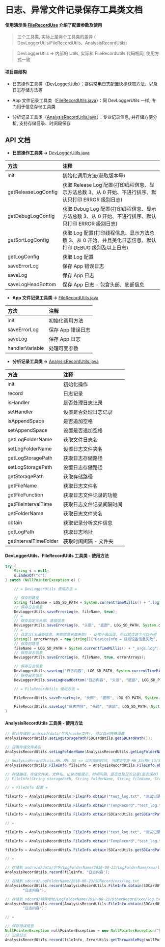 # 日志、异常文件记录保存工具类文档

#### 使用演示类 [FileRecordUse](https://github.com/afkT/DevUtils/blob/master/app/src/main/java/com/dev/utils/record/FileRecordUse.java) 介绍了配置参数及使用

> 三个工具类, 实际上是两个工具类的差异 ( DevLoggerUtils/FileRecordUtils、AnalysisRecordUtils)

> DevLoggerUtils => 内部的 Utils, 实际和 FileRecordUtils 代码相同, 使用方式一致

#### 项目类结构

* 日志操作工具类（[DevLoggerUtils](https://github.com/afkT/DevUtils/blob/master/DevLibUtils/src/main/java/dev/utils/app/logger/DevLoggerUtils.java)）：提供常用日志配置快捷获取方法、以及日志存储方法等

* App 文件记录工具类（[FileRecordUtils.java](https://github.com/afkT/DevUtils/blob/master/DevLibUtils/src/main/java/dev/utils/app/FileRecordUtils.java)）：同 DevLoggerUtils 一样, 专门用于信息存储工具类

* 分析记录工具类（[AnalysisRecordUtils.java](https://github.com/afkT/DevUtils/blob/master/DevLibUtils/src/main/java/dev/utils/app/AnalysisRecordUtils.java)）：专业记录信息, 并存储方便分析, 支持存储目录、时间段保存

## API 文档

* **日志操作工具类 ->** [DevLoggerUtils.java](https://github.com/afkT/DevUtils/blob/master/DevLibUtils/src/main/java/dev/utils/app/logger/DevLoggerUtils.java)

| 方法 | 注释 |
| :- | :- |
| init | 初始化调用方法(获取版本号) |
| getReleaseLogConfig | 获取 Release Log 配置(打印线程信息、显示方法总数 3、从 0 开始、不进行排序、默认只打印 ERROR 级别日志) |
| getDebugLogConfig | 获取 Debug Log 配置(打印线程信息、显示方法总数 3、从 0 开始、不进行排序、默认只打印 ERROR 级别日志) |
| getSortLogConfig | 获取 Log 配置(打印线程信息、显示方法总数 3、从 0 开始、并且美化日志信息、默认打印 DEBUG 级别及以上日志) |
| getLogConfig | 获取 Log 配置 |
| saveErrorLog | 保存 App 错误日志 |
| saveLog | 保存 App 日志 |
| saveLogHeadBottom | 保存 App 日志 - 包含头部、底部信息 |

* **App 文件记录工具类 ->** [FileRecordUtils.java](https://github.com/afkT/DevUtils/blob/master/DevLibUtils/src/main/java/dev/utils/app/FileRecordUtils.java)

| 方法 | 注释 |
| :- | :- |
| init | 初始化调用方法 |
| saveErrorLog | 保存 App 错误日志 |
| saveLog | 保存 App 日志 |
| handlerVariable | 处理可变参数 |


* **分析记录工具类 ->** [AnalysisRecordUtils.java](https://github.com/afkT/DevUtils/blob/master/DevLibUtils/src/main/java/dev/utils/app/AnalysisRecordUtils.java)

| 方法 | 注释 |
| :- | :- |
| init | 初始化操作 |
| record | 日志记录 |
| isHandler | 是否处理日志记录 |
| setHandler | 设置是否处理日志记录 |
| isAppendSpace | 是否追加空格 |
| setAppendSpace | 设置是否追加空格 |
| getLogFolderName | 获取文件日志名 |
| setLogFolderName | 设置日志文件夹名 |
| getLogStoragePath | 获取日志存储路径 |
| setLogStoragePath | 设置日志存储路径 |
| getStoragePath | 获取存储路径 |
| getFileName | 获取日志文件名 |
| getFileFunction | 获取日志文件记录的功能 |
| getFileIntervalTime | 获取日志文件记录间隔时间 |
| getFolderName | 获取日志文件夹名 |
| obtain | 获取记录分析文件信息 |
| getLogPath | 获取日志地址 |
| getIntervalTimeFolder | 获取时间间隔 - 文件夹 |

#### DevLoggerUtils、FileRecordUtils 工具类 - 使用方法
```java
try {
    String s = null;
    s.indexOf("c");
} catch (NullPointerException e) {

    // = DevLoggerUtils 使用方法 =

    // 保存的路径
    String fileName = LOG_SD_PATH + System.currentTimeMillis() + ".log";
    // 保存日志信息
    DevLoggerUtils.saveErrorLog(e, fileName, true);
    // =
    // 保存自定义头部、底部信息
    DevLoggerUtils.saveErrorLog(e, "头部", "底部", LOG_SD_PATH, System.currentTimeMillis() + "_存在头部_底部.log", true);
    // =
    // 自定义(无设备信息、失败信息获取失败) - 正常不会出现, 所以其实这个可以不用
    String[] errorArrays = new String[]{"DeviceInfo = 获取设备信息失败", "获取失败"};
    // 保存的路径
    fileName = LOG_SD_PATH + System.currentTimeMillis() + "_orgs.log";
    // 保存日志信息
    DevLoggerUtils.saveErrorLog(e, fileName, true, errorArrays);

    // 保存日志信息
    DevLoggerUtils.saveLog("日志内容", LOG_SD_PATH, System.currentTimeMillis() + ".log");
    // 保存日志信息
    DevLoggerUtils.saveLogHeadBottom("日志内容", "头部", "底部", LOG_SD_PATH, System.currentTimeMillis() + "_存在头部_底部.log");

    // = FileRecordUtils 使用方法 =

    FileRecordUtils.saveErrorLog(e, "头部", "底部", LOG_SD_PATH, System.currentTimeMillis() + "_存在头部_底部.log", true, true, "xaskdjaslkd");

    FileRecordUtils.saveLog("日志内容", "头部", "底部", LOG_SD_PATH, System.currentTimeMillis() + "_存在头部_底部.log", true, "qqqqweqweqwe");
}
```

#### AnalysisRecordUtils 工具类 - 使用方法
```java
// 默认存储到 android/data/包名/cache文件/, 可以自己特殊设置
AnalysisRecordUtils.setLogStoragePath(SDCardUtils.getSDCardPath());

// 设置存储文件夹名
AnalysisRecordUtils.setLogFolderName(AnalysisRecordUtils.getLogFolderName() + "/v" + AppUtils.getAppVersionName());

// AnalysisRecordUtils.HH、MM、SS => 以对应的时间, 创建文件夹 HH_23/MM_13/SS_01 依此类推, 放到对应文件夹, 不传则放到当日文件夹下
AnalysisRecordUtils.FileInfo fileInfo = AnalysisRecordUtils.FileInfo.obtain("test_log.txt", "测试记录", AnalysisRecordUtils.HH);

// 存储路径、存储文件夹、文件名、记录功能提示、时间间隔、是否处理日志记录(是否保存)
// FileInfo(String storagePath, String folderName, String fileName, String fileFunction, @AnalysisRecordUtils.TIME int fileIntervalTime, boolean handler)

// = FileInfo 配置 =

fileInfo = AnalysisRecordUtils.FileInfo.obtain("test_log.txt", "测试记录");

fileInfo = AnalysisRecordUtils.FileInfo.obtain("TempRecord","test_log.txt", "测试记录");

fileInfo = AnalysisRecordUtils.FileInfo.obtain(SDCardUtils.getSDCardPath(),"TempRecord","test_log.txt", "测试记录");

// =

fileInfo = AnalysisRecordUtils.FileInfo.obtain("test_log.txt", "测试记录", AnalysisRecordUtils.HH);

fileInfo = AnalysisRecordUtils.FileInfo.obtain("TempRecord","test_log.txt", "测试记录", AnalysisRecordUtils.MM);

fileInfo = AnalysisRecordUtils.FileInfo.obtain(SDCardUtils.getSDCardPath(),"TempRecord","test_log.txt", "测试记录", AnalysisRecordUtils.SS);

// =

// 存储到 android/data/包名/LogFolderName/2018-08-23/LogFolderName/xxx/log.txt
AnalysisRecordUtils.record(fileInfo, "日志内容");

// 存储到 sdcard/LogFolderName/2018-08-23/SDRecord/xxx/log.txt
AnalysisRecordUtils.record(AnalysisRecordUtils.FileInfo.obtain(SDCardUtils.getSDCardPath(),"SDRecord","sd_log.txt", "根目录保存", AnalysisRecordUtils.HH),
        "日志内容");

// 存储到 sdcard/特殊地址/LogFolderName/2018-08-23/OtherRecord/xxx/log.txt
AnalysisRecordUtils.record(AnalysisRecordUtils.FileInfo.obtain(SDCardUtils.getSDCardPath() + "/特殊地址","OtherRecord","log.txt", "临时地址", AnalysisRecordUtils.HH),
        "日志内容");

// =

// 保存错误信息
NullPointerException nullPointerException = new NullPointerException("报错啦, null 异常啊");
// 记录日志
AnalysisRecordUtils.record(fileInfo, ErrorUtils.getThrowableMsg(nullPointerException));
```
